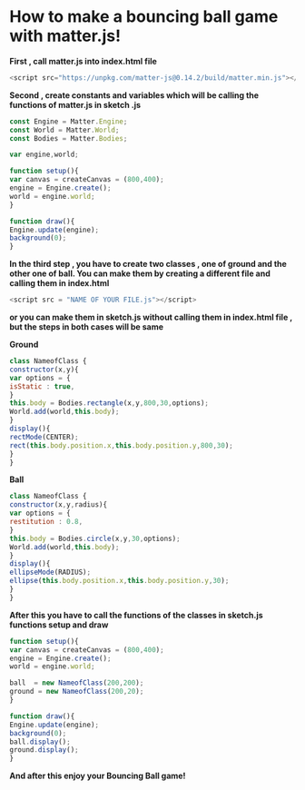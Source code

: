 # How to make a bouncing ball game with matter.js!
**First , call matter.js into index.html file**
```javascript
<script src="https://unpkg.com/matter-js@0.14.2/build/matter.min.js"></script>
```
**Second , create constants and variables which will be calling the functions of matter.js in sketch .js**
```javascript
const Engine = Matter.Engine;
const World = Matter.World;
const Bodies = Matter.Bodies;
```
```javascript
var engine,world;
```
```javascript
function setup(){
var canvas = createCanvas = (800,400);
engine = Engine.create();
world = engine.world;
}
```
```javascript
function draw(){
Engine.update(engine);
background(0);
}
```
**In the third step , you have to create two classes , one of ground and the other one of ball.
You can make them by creating a different file and calling them in index.html**
```javascript
<script src = "NAME OF YOUR FILE.js"></script>
```
**or you can make them in sketch.js without calling them in index.html file , but the steps in both cases will be same**
   
**Ground**
```javascript
class NameofClass {
constructor(x,y){
var options = {
isStatic : true,
}
this.body = Bodies.rectangle(x,y,800,30,options);
World.add(world,this.body);
}
display(){
rectMode(CENTER);
rect(this.body.position.x,this.body.position.y,800,30);
}
}
```
**Ball**
```javascript
class NameofClass {
constructor(x,y,radius){
var options = {
restitution : 0.8,
}
this.body = Bodies.circle(x,y,30,options);
World.add(world,this.body);
}
display(){
ellipseMode(RADIUS);
ellipse(this.body.position.x,this.body.position.y,30);
}
}
```
**After this you have to call the functions of the classes in sketch.js functions setup and draw**
```javascript
function setup(){
var canvas = createCanvas = (800,400);
engine = Engine.create();
world = engine.world;

ball  = new NameofClass(200,200);
ground = new NameofClass(200,20);
}

function draw(){
Engine.update(engine);
background(0);
ball.display();
ground.display();
}
```
**And after this enjoy your Bouncing Ball game!**

